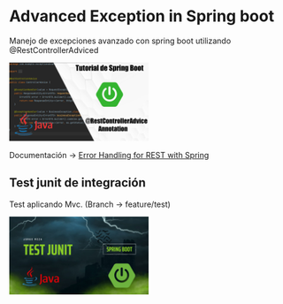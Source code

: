 # Advanced Exception in Spring boot
Manejo de excepciones avanzado con spring boot utilizando @RestControllerAdviced

<a href='https://youtu.be/GfIL78RxEx8' target='_blank'>
  <img width='50%' src='./assets/miniatura.png' alt='Spring boot - Test integración' />
</a>

Documentación -> [Error Handling for REST with Spring](https://www.baeldung.com/exception-handling-for-rest-with-spring)

## Test junit de integración

Test aplicando Mvc. (Branch -> feature/test)

<a href='https://youtu.be/V5jPILLuRKk' target='_blank'>
  <img width='50%' src='./assets/miniatura-2.jpg' alt='Spring boot - Test integración' />
</a>